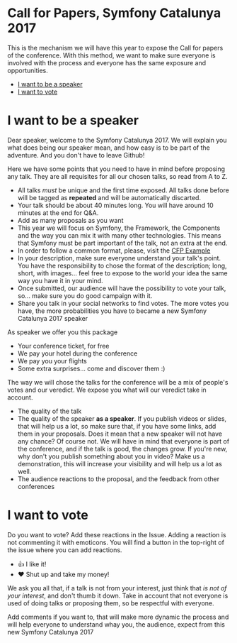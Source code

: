 # Call for Papers, Symfony Catalunya 2017

This is the mechanism we will have this year to expose the Call for papers of the conference. With this method,
we want to make sure everyone is involved with the process and everyone has the same exposure and opportunities.

* [I want to be a speaker](#i-want-to-be-a-speaker)
* [I want to vote](#i-want-to-vote)

# I want to be a speaker

Dear speaker, welcome to the Symfony Catalunya 2017. We will explain you what does being our speaker mean, and how easy
is to be part of the adventure. And you don't have to leave Github!

Here we have some points that you need to have in mind before proposing any talk. They are all requisites for all
our chosen talks, so read from A to Z.

- All talks *must* be unique and the first time exposed. All talks done before will be tagged as **repeated** and will
be automatically discarted.
- Your talk should be about 40 minutes long. You will have around 10 minutes at the end for Q&A.
- Add as many proposals as you want
- This year we will focus on Symfony, the Framework, the Components and the way you can mix it with many other technologies.
This means that Symfony must be part important of the talk, not an extra at the end.
- In order to follow a common format, please, visit the [CFP Example](https://github.com/symfony-cat/cfp-2017/issues/2)
- In your description, make sure everyone understand your talk's point. You have the responsibility to chose the format of the
description; long, short, with images... feel free to expose to the world your idea the same way you have it in your mind.
- Once submitted, our audience will have the possibility to vote your talk, so... make sure you do good campaign with it.
- Share you talk in your social networks to find votes. The more votes you have, the more probabilities you have to became a
new Symfony Catalunya 2017 speaker

As speaker we offer you this package

- Your conference ticket, for free
- We pay your hotel during the conference
- We pay you your flights
- Some extra surprises... come and discover them :)

The way we will chose the talks for the conference will be a mix of people's votes and our veredict. We expose you what will
our veredict take in account.

- The quality of the talk
- The quality of the speaker **as a speaker**. If you publish videos or slides, that will help us a lot, so make sure that, if
you have some links, add them in your proposals. Does it mean that a new speaker will not have any chance? Of course not. We
will have in mind that everyone is part of the conference, and if the talk is good, the changes grow. If you're new, why
don't you publish something about you in video? Make us a demonstration, this will increase your visibility and will help us
a lot as well.
- The audience reactions to the proposal, and the feedback from other conferences

# I want to vote

Do you want to vote? Add these reactions in the Issue. Adding a reaction is not commenting it with emoticons. You will find
a button in the top-right of the issue where you can add reactions.
- 👍 I like it!
- ❤️ Shut up and take my money!

We ask you all that, if a talk is not from your interest, just think that *is not of your interest*, and don't thumb it
down. Take in account that not everyone is used of doing talks or proposing them, so be respectful with everyone.

Add comments if you want to, that will make more dynamic the process and will help everyone to understand whay you, the
audience, expect from this new Symfony Catalunya 2017
